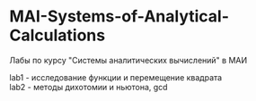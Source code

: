 # MAI-Systems-of-Analytical-Calculations
Лабы по курсу "Системы аналитических вычислений" в МАИ

lab1 - исследование функции и перемещение квадрата  
lab2 - методы дихотомии и ньютона, gcd

